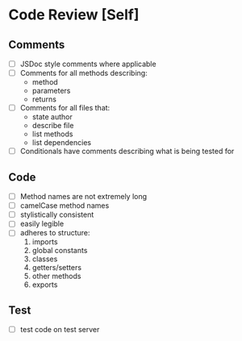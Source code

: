 # Code Review [Self]

## Comments
- [ ] JSDoc style comments where applicable
- [ ] Comments for all methods describing:
    - method
    - parameters
    - returns
- [ ] Comments for all files that:
    - state author
    - describe file
    - list methods
    - list dependencies
- [ ] Conditionals have comments describing what is being tested for

## Code
- [ ] Method names are not extremely long
- [ ] camelCase method names
- [ ] stylistically consistent
- [ ] easily legible
- [ ] adheres to structure:
    1. imports
    2. global constants
    3. classes
    4. getters/setters
    5. other methods
    6. exports

## Test
- [ ] test code on test server